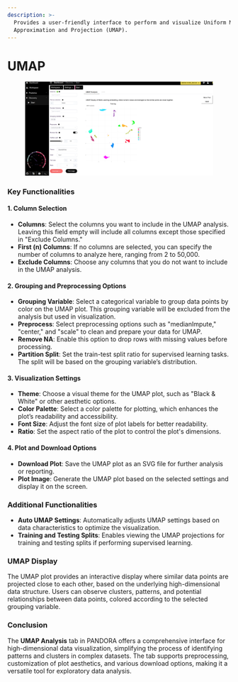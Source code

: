 ```yaml
---
description: >-
  Provides a user-friendly interface to perform and visualize Uniform Manifold
  Approximation and Projection (UMAP).
---
```


# UMAP

<figure><img src="../../.gitbook/assets/discovery-umap.png" alt=""><figcaption></figcaption></figure>

### Key Functionalities

#### 1. Column Selection

* **Columns**: Select the columns you want to include in the UMAP analysis. Leaving this field empty will include all columns except those specified in "Exclude Columns."
* **First (n) Columns**: If no columns are selected, you can specify the number of columns to analyze here, ranging from 2 to 50,000.
* **Exclude Columns**: Choose any columns that you do not want to include in the UMAP analysis.

#### 2. Grouping and Preprocessing Options

* **Grouping Variable**: Select a categorical variable to group data points by color on the UMAP plot. This grouping variable will be excluded from the analysis but used in visualization.
* **Preprocess**: Select preprocessing options such as "medianImpute," "center," and "scale" to clean and prepare your data for UMAP.
* **Remove NA**: Enable this option to drop rows with missing values before processing.
* **Partition Split**: Set the train-test split ratio for supervised learning tasks. The split will be based on the grouping variable’s distribution.

#### 3. Visualization Settings

* **Theme**: Choose a visual theme for the UMAP plot, such as "Black & White" or other aesthetic options.
* **Color Palette**: Select a color palette for plotting, which enhances the plot’s readability and accessibility.
* **Font Size**: Adjust the font size of plot labels for better readability.
* **Ratio**: Set the aspect ratio of the plot to control the plot's dimensions.

#### 4. Plot and Download Options

* **Download Plot**: Save the UMAP plot as an SVG file for further analysis or reporting.
* **Plot Image**: Generate the UMAP plot based on the selected settings and display it on the screen.

### Additional Functionalities

* **Auto UMAP Settings**: Automatically adjusts UMAP settings based on data characteristics to optimize the visualization.
* **Training and Testing Splits**: Enables viewing the UMAP projections for training and testing splits if performing supervised learning.

### UMAP Display

The UMAP plot provides an interactive display where similar data points are projected close to each other, based on the underlying high-dimensional data structure. Users can observe clusters, patterns, and potential relationships between data points, colored according to the selected grouping variable.

### Conclusion

The **UMAP Analysis** tab in PANDORA offers a comprehensive interface for high-dimensional data visualization, simplifying the process of identifying patterns and clusters in complex datasets. The tab supports preprocessing, customization of plot aesthetics, and various download options, making it a versatile tool for exploratory data analysis.
